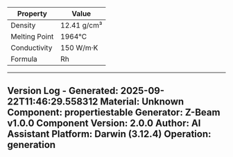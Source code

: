 | Property | Value |
|----------|-------|
| Density | 12.41 g/cm³ |
| Melting Point | 1964°C |
| Conductivity | 150 W/m·K |
| Formula | Rh |


---
Version Log - Generated: 2025-09-22T11:46:29.558312
Material: Unknown
Component: propertiestable
Generator: Z-Beam v1.0.0
Component Version: 2.0.0
Author: AI Assistant
Platform: Darwin (3.12.4)
Operation: generation
---